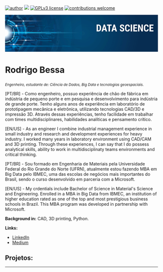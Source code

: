 [![author](https://img.shields.io/badge/author-RodrigoBessa-red.svg)](https://www.linkedin.com/in/carlosfab) [![](https://img.shields.io/badge/python-3.7+-blue.svg)](https://www.python.org/downloads/release/python-365/) [![GPLv3 license](https://img.shields.io/badge/License-GPLv3-blue.svg)](http://perso.crans.org/besson/LICENSE.html) [![contributions welcome](https://img.shields.io/badge/contributions-welcome-brightgreen.svg?style=flat)](https://github.com/carlosfab/data_science/issues)

<p align="center">
  <img src="banner.png" >
</p>

# Rodrigo Bessa
<sub>*Engenheiro, estudante de: Ciência de Dados, Big Data e tecnologias geoespaciais.*</sub>

[PT/BR] - Como engenheiro, possuo experiência de chão de fábrica em indústria de pequeno porte e em pesquisa e desenvolvimento para indústria de grande porte. Tenho alguns anos de experiência em laboratório de prototipagem mecânica e eletrônica, utilizando tecnologias CAD/3D e impressão 3D. Através dessas experiências, tenho facilidade em trabalhar com times multidisciplinares, habilidades analíticas e pensamento crítico. 

[EN/US] - As an engineer I combine industrial management experience in small industry and research and development experiences for heavy industry. I worked many years in laboratory environment using CAD/CAM and 3D printing. Through these experiences, I can say that I do possess analytical skills, ability to work in multidisciplinaty teams environments and critical thinking.


[PT/BR] - Sou formado em Engenharia de Materiais pela Universidade Federal do Rio Grande do Norte (UFRN), atualmente estou fazendo MBA em Big Data pelo IBMEC, uma das escolas de negócios mais importantes do Brasil, sendo o curso desenvolvido em parceria com a Microsoft.

[EN/US] - My crdentials include Bachelor of Science in Material's Science and Engineering. Enrolled in a MBA in Big Data from IBMEC, an institution of higher education rated as one of the top and most prestigious business schools in Brazil. This MBA program was developed in partnership with Microsoft.

**Background in:** CAD, 3D printing, Python.

**Links:**
* [LinkedIn](https://www.linkedin.com/in/rodrigobessaj)
* [Medium](https://www.medium.com/@rodrigo.bessaj)


## Projetos:


---
